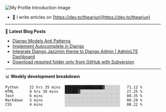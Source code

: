 ![My Profile Introduction Image](https://i.ibb.co/tLFZ15Q/gh.png)
- 📝 I write articles on [https://dev.to/thearjun](https://dev.to/thearjun)

-------

📕 **Latest Blog Posts**
<!-- BLOG-POST-LIST:START -->
- [Django Models Anti Patterns](https://dev.to/thearjun/django-models-anti-patterns-1ma1)
- [Implement Autocomplete in Django](https://dev.to/thearjun/implement-autocomplete-in-django-3h20)
- [Integrate Django Jazzmin theme to Django Admin | AdminLTE Dashboard](https://dev.to/thearjun/integrate-django-jazzmin-theme-to-django-admin-adminlte-dashboard-5aao)
- [Download required folder only from GitHub with Subversion](https://dev.to/thearjun/download-required-folder-only-from-github-with-subversion-2gpc)
<!-- BLOG-POST-LIST:END -->

-------

📊 **Weekly development breakdown**
<!--START_SECTION:waka-->
```text
Python     22 hrs 35 mins  █████████████████▓░░░░░░░   71.12 % 
HTML       8 hrs 39 mins   ██████▓░░░░░░░░░░░░░░░░░░   27.25 % 
Text       6 mins          ░░░░░░░░░░░░░░░░░░░░░░░░░   00.35 % 
Markdown   5 mins          ░░░░░░░░░░░░░░░░░░░░░░░░░   00.29 % 
CSS        4 mins          ░░░░░░░░░░░░░░░░░░░░░░░░░   00.22 % 
```
<!--END_SECTION:waka-->
<img src='https://profile-counter.glitch.me/thearjun/count.svg' width='0px'>
